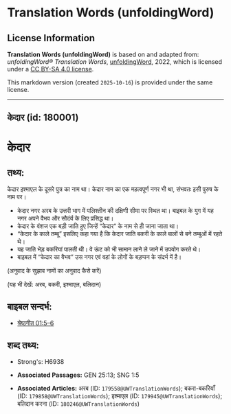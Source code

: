 # Translation Words (unfoldingWord)

## License Information

**Translation Words (unfoldingWord)** is based on and adapted from: _unfoldingWord® Translation Words_, [unfoldingWord](https://unfoldingword.org/utw), 2022, which is licensed under a [CC BY-SA 4.0 license](https://creativecommons.org/licenses/by-sa/4.0/legalcode.en).

This markdown version (created `2025-10-16`) is provided under the same license.



--------------------------------

## केदार (id: 180001)

केदार
=====

तथ्य:
-----

केदार इश्माएल के दूसरे पुत्र का नाम था। केदार नाम का एक महत्वपूर्ण नगर भी था, संभवतः इसी पुरुष के नाम पर।

* केदार नगर अरब के उत्तरी भाग में पलिश्तीन की दक्षिणी सीमा पर स्थित था। बाइबल के युग में यह नगर अपने वैभव और सौदंर्य के लिए प्रसिद्ध था।
* केदार के वंशज एक बड़ी जाति हुए जिन्हें “केदार” के नाम से ही जाना जाता था।
* “केदार के काले तम्बू” इसलिए कहा गया है कि केदार जाति बकरी के काले बालों से बने तम्बुओं में रहते थे।
* यह जाति भेड़ बकरियां पालती थी। वे ऊंट को भी सामान लाने ले जाने में उपयोग करते थे।
* बाइबल में “केदार का वैभव” उस नगर एवं वहां के लोगों के बड़प्पन के संदर्भ में है।

(अनुवाद के सुझाव नामों का अनुवाद कैसे करें)

(यह भी देखें: अरब, बकरी, इश्माएल, बलिदान)

बाइबल सन्दर्भ:
--------------

* [श्रेष्ठगीत 01:5–6](https://ref.ly/Song1:5-Song1:6)

शब्द तथ्य:
----------

* Strong's: H6938

* **Associated Passages:** GEN 25:13; SNG 1:5
* **Associated Articles:** अरब (ID: `179558@UWTranslationWords`); बकरा-बकरियाँ (ID: `179858@UWTranslationWords`); इश्माएल (ID: `179945@UWTranslationWords`); बलिदान करना (ID: `180246@UWTranslationWords`)

